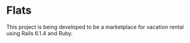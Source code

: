 # Flats 

This project is being developed to be a marketplace for vacation rental using Rails 6.1.4 and Ruby. 

